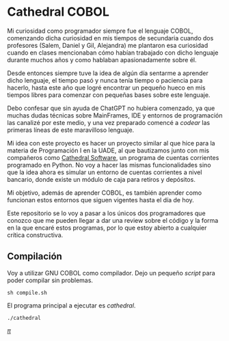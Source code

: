 # Cathedral COBOL
Mi curiosidad como programador siempre fue el lenguaje COBOL, comenzando dicha curiosidad en mis tiempos de secundaria cuando dos profesores (Salem, Daniel y Gil, Alejandra) me plantaron esa curiosidad cuando en clases mencionaban cómo habían trabajado con dicho lenguaje durante muchos años y como hablaban apasionadamente sobre él.

Desde entonces siempre tuve la idea de algún día sentarme a aprender dicho lenguaje, el tiempo pasó y nunca tenía tiempo o paciencia para hacerlo, hasta este año que logré encontrar un pequeño hueco en mis tiempos libres para comenzar con pequeñas bases sobre este lenguaje.

Debo confesar que sin ayuda de ChatGPT no hubiera comenzado, ya que muchas dudas técnicas sobre MainFrames, IDE y entornos de programación las canalizé por este medio, y una vez preparado comencé a *codear* las primeras líneas de este maravilloso lenguaje.

Mi idea con este proyecto es hacer un proyecto similar al que hice para la materia de Programación I en la UADE, al que bautizamos junto con mis compañeros como [Cathedral Software](https://github.com/marcoss2009/cathedral-software), un programa de cuentas corrientes programado en Python. No voy a hacer las mismas funcionalidades sino que la idea ahora es simular un entorno de cuentas corrientes a nivel bancario, donde existe un módulo de caja para retiros y depósitos.

Mi objetivo, además de aprender COBOL, es también aprender como funcionan estos entornos que siguen vigentes hasta el día de hoy.

Este repositorio se lo voy a pasar a los únicos dos programadores que conozco que me pueden llegar a dar una review sobre el código y la forma en la que encaré estos programas, por lo que estoy abierto a cualquier crítica constructiva.

## Compilación
Voy a utilizar GNU COBOL como compilador. Dejo un pequeño *script* para poder compilar sin problemas.

    sh compile.sh

El programa principal a ejecutar es *cathedral*.

    ./cathedral

*[π](https://www.youtube.com/watch?v=vlCnSYSsAHE)*